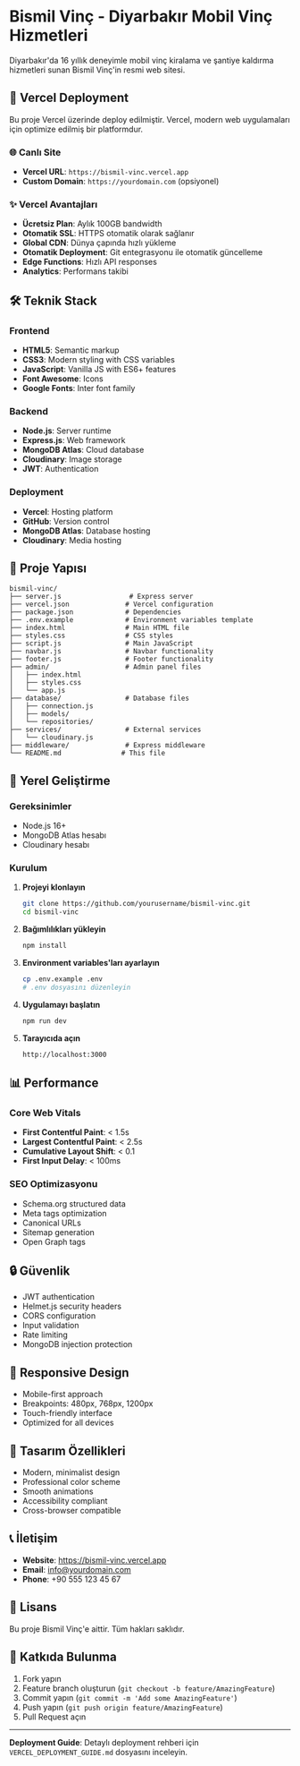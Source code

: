 # Bismil Vinç - Diyarbakır Mobil Vinç Hizmetleri

Diyarbakır'da 16 yıllık deneyimle mobil vinç kiralama ve şantiye kaldırma hizmetleri sunan Bismil Vinç'in resmi web sitesi.

## 🚀 Vercel Deployment

Bu proje Vercel üzerinde deploy edilmiştir. Vercel, modern web uygulamaları için optimize edilmiş bir platformdur.

### 🌐 Canlı Site
- **Vercel URL**: `https://bismil-vinc.vercel.app`
- **Custom Domain**: `https://yourdomain.com` (opsiyonel)

### ✨ Vercel Avantajları
- **Ücretsiz Plan**: Aylık 100GB bandwidth
- **Otomatik SSL**: HTTPS otomatik olarak sağlanır
- **Global CDN**: Dünya çapında hızlı yükleme
- **Otomatik Deployment**: Git entegrasyonu ile otomatik güncelleme
- **Edge Functions**: Hızlı API responses
- **Analytics**: Performans takibi

## 🛠️ Teknik Stack

### Frontend
- **HTML5**: Semantic markup
- **CSS3**: Modern styling with CSS variables
- **JavaScript**: Vanilla JS with ES6+ features
- **Font Awesome**: Icons
- **Google Fonts**: Inter font family

### Backend
- **Node.js**: Server runtime
- **Express.js**: Web framework
- **MongoDB Atlas**: Cloud database
- **Cloudinary**: Image storage
- **JWT**: Authentication

### Deployment
- **Vercel**: Hosting platform
- **GitHub**: Version control
- **MongoDB Atlas**: Database hosting
- **Cloudinary**: Media hosting

## 📁 Proje Yapısı

```
bismil-vinc/
├── server.js                 # Express server
├── vercel.json              # Vercel configuration
├── package.json             # Dependencies
├── .env.example             # Environment variables template
├── index.html               # Main HTML file
├── styles.css               # CSS styles
├── script.js                # Main JavaScript
├── navbar.js                # Navbar functionality
├── footer.js                # Footer functionality
├── admin/                   # Admin panel files
│   ├── index.html
│   ├── styles.css
│   └── app.js
├── database/                # Database files
│   ├── connection.js
│   ├── models/
│   └── repositories/
├── services/                # External services
│   └── cloudinary.js
├── middleware/              # Express middleware
└── README.md               # This file
```

## 🚀 Yerel Geliştirme

### Gereksinimler
- Node.js 16+
- MongoDB Atlas hesabı
- Cloudinary hesabı

### Kurulum

1. **Projeyi klonlayın**
   ```bash
   git clone https://github.com/yourusername/bismil-vinc.git
   cd bismil-vinc
   ```

2. **Bağımlılıkları yükleyin**
   ```bash
   npm install
   ```

3. **Environment variables'ları ayarlayın**
   ```bash
   cp .env.example .env
   # .env dosyasını düzenleyin
   ```

4. **Uygulamayı başlatın**
   ```bash
   npm run dev
   ```

5. **Tarayıcıda açın**
   ```
   http://localhost:3000
   ```

## 📊 Performance

### Core Web Vitals
- **First Contentful Paint**: < 1.5s
- **Largest Contentful Paint**: < 2.5s
- **Cumulative Layout Shift**: < 0.1
- **First Input Delay**: < 100ms

### SEO Optimizasyonu
- Schema.org structured data
- Meta tags optimization
- Canonical URLs
- Sitemap generation
- Open Graph tags

## 🔒 Güvenlik

- JWT authentication
- Helmet.js security headers
- CORS configuration
- Input validation
- Rate limiting
- MongoDB injection protection

## 📱 Responsive Design

- Mobile-first approach
- Breakpoints: 480px, 768px, 1200px
- Touch-friendly interface
- Optimized for all devices

## 🎨 Tasarım Özellikleri

- Modern, minimalist design
- Professional color scheme
- Smooth animations
- Accessibility compliant
- Cross-browser compatible

## 📞 İletişim

- **Website**: https://bismil-vinc.vercel.app
- **Email**: info@yourdomain.com
- **Phone**: +90 555 123 45 67

## 📄 Lisans

Bu proje Bismil Vinç'e aittir. Tüm hakları saklıdır.

## 🤝 Katkıda Bulunma

1. Fork yapın
2. Feature branch oluşturun (`git checkout -b feature/AmazingFeature`)
3. Commit yapın (`git commit -m 'Add some AmazingFeature'`)
4. Push yapın (`git push origin feature/AmazingFeature`)
5. Pull Request açın

---

**Deployment Guide**: Detaylı deployment rehberi için `VERCEL_DEPLOYMENT_GUIDE.md` dosyasını inceleyin. 